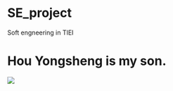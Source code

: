 # SE_project
Soft engneering in TIEI

# Hou Yongsheng is my son.


![](https://timgsa.baidu.com/timg?image&quality=80&size=b9999_10000&sec=1572344949812&di=9dfc09eb2906ff98c062395dbf158083&imgtype=0&src=http%3A%2F%2Fpic.962.net%2Fup%2F2018-2%2F2018228142753308100.jpg)
